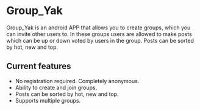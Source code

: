 # Group_Yak
Group_Yak is an android APP that allows you to create groups, which you can invite other users to. In these groups users are allowed to make posts which can be up or down voted by users in the group. Posts can be sorted by hot, new and top.

## Current features
* No registration required. Completely anonymous.
* Ability to create and join groups.
* Posts can be sorted by hot, new and top.
* Supports multiple groups.
